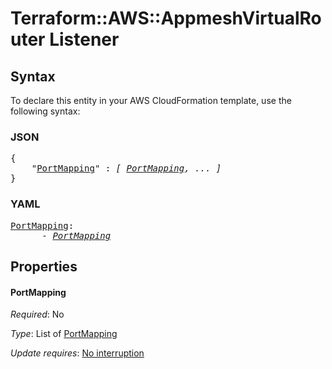 # Terraform::AWS::AppmeshVirtualRouter Listener

## Syntax

To declare this entity in your AWS CloudFormation template, use the following syntax:

### JSON

<pre>
{
    "<a href="#portmapping" title="PortMapping">PortMapping</a>" : <i>[ <a href="listener-portmapping.md">PortMapping</a>, ... ]</i>
}
</pre>

### YAML

<pre>
<a href="#portmapping" title="PortMapping">PortMapping</a>: <i>
      - <a href="listener-portmapping.md">PortMapping</a></i>
</pre>

## Properties

#### PortMapping

_Required_: No

_Type_: List of <a href="listener-portmapping.md">PortMapping</a>

_Update requires_: [No interruption](https://docs.aws.amazon.com/AWSCloudFormation/latest/UserGuide/using-cfn-updating-stacks-update-behaviors.html#update-no-interrupt)

